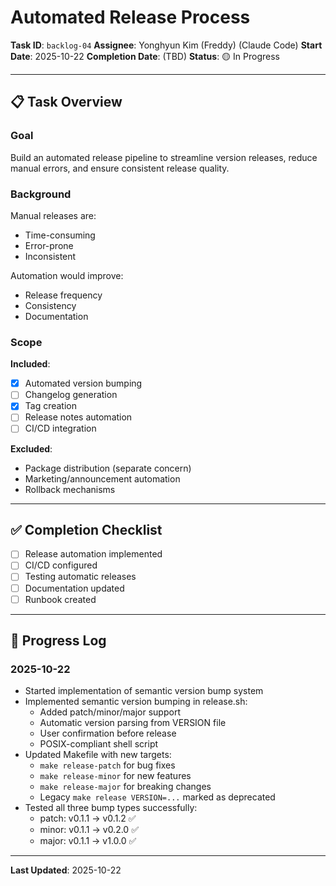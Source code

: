 # Automated Release Process

**Task ID**: `backlog-04`
**Assignee**: Yonghyun Kim (Freddy) (Claude Code)
**Start Date**: 2025-10-22
**Completion Date**: (TBD)
**Status**: 🟡 In Progress

---

## 📋 Task Overview

### Goal
Build an automated release pipeline to streamline version releases, reduce manual errors, and ensure consistent release quality.

### Background
Manual releases are:
- Time-consuming
- Error-prone
- Inconsistent

Automation would improve:
- Release frequency
- Consistency
- Documentation

### Scope
**Included**:
- [x] Automated version bumping
- [ ] Changelog generation
- [x] Tag creation
- [ ] Release notes automation
- [ ] CI/CD integration

**Excluded**:
- Package distribution (separate concern)
- Marketing/announcement automation
- Rollback mechanisms

---

## ✅ Completion Checklist

- [ ] Release automation implemented
- [ ] CI/CD configured
- [ ] Testing automatic releases
- [ ] Documentation updated
- [ ] Runbook created

---

## 📝 Progress Log

### 2025-10-22
- Started implementation of semantic version bump system
- Implemented semantic version bumping in release.sh:
  - Added patch/minor/major support
  - Automatic version parsing from VERSION file
  - User confirmation before release
  - POSIX-compliant shell script
- Updated Makefile with new targets:
  - `make release-patch` for bug fixes
  - `make release-minor` for new features
  - `make release-major` for breaking changes
  - Legacy `make release VERSION=...` marked as deprecated
- Tested all three bump types successfully:
  - patch: v0.1.1 -> v0.1.2 ✅
  - minor: v0.1.1 -> v0.2.0 ✅
  - major: v0.1.1 -> v1.0.0 ✅

---

**Last Updated**: 2025-10-22
